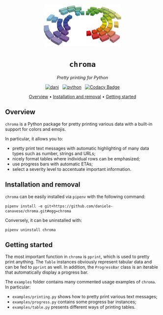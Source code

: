 <div style="text-align: center;">

<img src="images/chroma.svg" alt="logo" style="max-width: 50%;"/>

# `chroma`

*Pretty printing for Python*

[![dani](https://img.shields.io/badge/Daniele-Canavese-5822C2?logo=linkedin&&labelColor=0A66C2)](https://www.linkedin.com/in/daniele-canavese/)
&nbsp;
[![python](https://img.shields.io/badge/Python-3776AB?logo=python&logoColor=white)](https://www.python.org/)
&nbsp;
[![Codacy Badge](https://app.codacy.com/project/badge/Grade/3e8c7f470efe44e89268424c5ad6467b)](https://app.codacy.com?utm_source=gh&utm_medium=referral&utm_content=&utm_campaign=Badge_grade)

[Overview](#overview) •
[Installation and removal](#installation-and-removal) •
[Getting started](#getting-started)

</div>

## Overview

`chroma` is a Python package for pretty printing various data with a built-in
support for colors and emojis.

In particular, it allows you to:

- pretty print text messages with automatic highlighting of many data types such
  as number, strings and URLs;
- nicely format tables where individual rows can be emphasized;
- use progress bars with automatic ETAs;
- select a severity level to accentuate important information.

## Installation and removal

`chroma` can be easily installed via `pipenv` with the following command:

```shell
pipenv install -e git+https://github.com/daniele-canavese/chroma.git#egg=chroma
```

Conversely, it can be uninstalled with:

```shell
pipenv uninstall chroma
```

## Getting started

The most important function in `chroma` is `pprint`, which is used to pretty
print anything. The `Table` instances
obviously represent tabular data and can be fed to `pprint` as well. In
addition, the `ProgressBar` class is an iterable
that automatically display a progress bar.

The `examples` folder contains many commented usage examples of `chroma`. In
particular:

- `examples/printing.py` shows how to pretty print various text messages;
- `examples/progress.py` contains some progress bar instances;
- `examples/table.py` presents different ways of printing tables.
